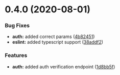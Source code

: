 # 0.4.0 (2020-08-01)


### Bug Fixes

* **auth:** added correct params ([4b82451](https://github.com/justin-elias/api-bckstudio/commit/4b824516586f63dfa729357de053db75c5032b4a))
* **eslint:** added typescript support ([38addf2](https://github.com/justin-elias/api-bckstudio/commit/38addf27c5113c6f9102e97ff326c07a6e88ba6e))


### Features

* **auth:** added auth verification endpoint ([1d8bb5f](https://github.com/justin-elias/api-bckstudio/commit/1d8bb5f5e8fe850f53e144fced3f6b4cacea4d49))



